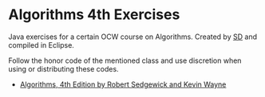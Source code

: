 # Algorithms 4th Exercises

Java exercises for a certain OCW course on Algorithms. Created by [SD](https://github.com/SandKierkegaard) and compiled in Eclipse.

Follow the honor code of the mentioned class and use discretion when using or distributing these codes.

* [Algorithms, 4th Edition by Robert Sedgewick and Kevin Wayne](http://algs4.cs.princeton.edu/home/)
